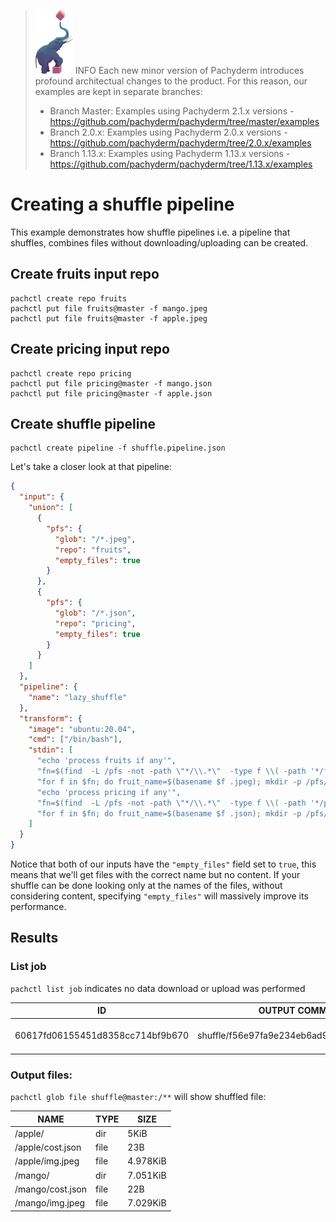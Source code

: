 > ![pach_logo](../img/pach_logo.svg) INFO Each new minor version of Pachyderm introduces profound
> architectual changes to the product. For this reason, our examples are kept in separate branches:
>
> - Branch Master: Examples using Pachyderm 2.1.x versions -
  > https://github.com/pachyderm/pachyderm/tree/master/examples
> - Branch 2.0.x: Examples using Pachyderm 2.0.x versions -
  > https://github.com/pachyderm/pachyderm/tree/2.0.x/examples
> - Branch 1.13.x: Examples using Pachyderm 1.13.x versions -
  > https://github.com/pachyderm/pachyderm/tree/1.13.x/examples

# Creating a shuffle pipeline

This example demonstrates how shuffle pipelines i.e. a pipeline that shuffles, combines files
without downloading/uploading can be created.

## Create fruits input repo

```shell
pachctl create repo fruits
pachctl put file fruits@master -f mango.jpeg
pachctl put file fruits@master -f apple.jpeg
```

## Create pricing input repo

```shell
pachctl create repo pricing
pachctl put file pricing@master -f mango.json
pachctl put file pricing@master -f apple.json
```

## Create shuffle pipeline

```shell
pachctl create pipeline -f shuffle.pipeline.json
```

Let's take a closer look at that pipeline:

```json
{
  "input": {
    "union": [
      {
        "pfs": {
          "glob": "/*.jpeg",
          "repo": "fruits",
          "empty_files": true
        }
      },
      {
        "pfs": {
          "glob": "/*.json",
          "repo": "pricing",
          "empty_files": true
        }
      }
    ]
  },
  "pipeline": {
    "name": "lazy_shuffle"
  },
  "transform": {
    "image": "ubuntu:20.04",
    "cmd": ["/bin/bash"],
    "stdin": [
      "echo 'process fruits if any'",
      "fn=$(find  -L /pfs -not -path \"*/\\.*\"  -type f \\( -path '*/fruits/*' \\))",
      "for f in $fn; do fruit_name=$(basename $f .jpeg); mkdir -p /pfs/out/$fruit_name/; ln -s $f /pfs/out/$fruit_name/img.jpeg; done",
      "echo 'process pricing if any'",
      "fn=$(find  -L /pfs -not -path \"*/\\.*\"  -type f \\( -path '*/pricing/*' \\))",
      "for f in $fn; do fruit_name=$(basename $f .json); mkdir -p /pfs/out/$fruit_name/; ln -s $f /pfs/out/$fruit_name/cost.json; done"
    ]
  }
}
```

Notice that both of our inputs have the `"empty_files"` field set to `true`, this means that we'll
get files with the correct name but no content. If your shuffle can be done looking only at the
names of the files, without considering content, specifying `"empty_files"` will massively improve
its performance.

## Results

### List job

`pachctl list job` indicates no data download or upload was performed

| ID                               | OUTPUT COMMIT                            | STARTED        | DURATION  | RESTART | PROGRESS  | DL | UL | STATE   |
| -------------------------------- | ---------------------------------------- | -------------- | --------- | ------- | --------- | -- | -- | ------- |
| 60617fd06155451d8358cc714bf9b670 | shuffle/f56e97fa9e234eb6ad902640d4fba2ac | 10 seconds ago | 4 seconds | 0       | 4 + 0 / 4 | 0B | 0B | success |

### Output files:

`pachctl glob file shuffle@master:/**` will show shuffled file:

| NAME             | TYPE | SIZE     |
| ---------------- | ---- | -------- |
| /apple/          | dir  | 5KiB     |
| /apple/cost.json | file | 23B      |
| /apple/img.jpeg  | file | 4.978KiB |
| /mango/          | dir  | 7.051KiB |
| /mango/cost.json | file | 22B      |
| /mango/img.jpeg  | file | 7.029KiB |

